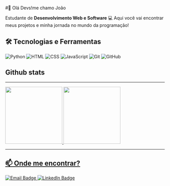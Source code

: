#👋 Olá Devs!me chamo João
<a href="https://tenor.com/l5TWWqsF4dN.gif"></a>

Estudante de  **Desenvolvimento Web e Software** 💻 Aqui você vai encontrar meus projetos e minha jornada no mundo da programação!
## 🛠️ Tecnologias e Ferramentas

![Python](https://img.shields.io/badge/-Python-3776AB?style=flat-square&logo=python&logoColor=white)
![HTML](https://img.shields.io/badge/-HTML5-E34F26?style=flat-square&logo=html5&logoColor=white)
![CSS](https://img.shields.io/badge/-CSS3-1572B6?style=flat-square&logo=css3&logoColor=white)
![JavaScript](https://img.shields.io/badge/-JavaScript-F7DF1E?style=flat-square&logo=javascript&logoColor=black)
![Git](https://img.shields.io/badge/-Git-F05032?style=flat-square&logo=git&logoColor=white)
![GitHub](https://img.shields.io/badge/-GitHub-181717?style=flat-square&logo=github&logoColor=white)

                             

## Github stats

---
<div>
<a href="https://github.com/JoaoNeves-cloud">
<img loading="lazy" height="180em" src="https://github-readme-stats.vercel.app/api/top-langs/?username=JoaoNeves-cloud&layout=compact&langs_count=7&theme=dracula"/>
<img loading="lazy" height="180em" src="https://github-readme-stats.vercel.app/api?username=JoaoNeves-cloud&show_icons=true&theme=dracula&include_all_commits=true&count_private=true"/>
</div>

--- 

## 📫 Onde me encontrar?
<div id="badges">
  <a href="mailto:theloannes@gmail.com">
    <img src="https://img.shields.io/badge/Email-D14836?style=for-the-badge&logo=gmail&logoColor=white" alt="Email Badge"/>
  </a>
  <a href="https://www.linkedin.com/in/joãogabrielneves">
    <img src="https://img.shields.io/badge/LinkedIn-0077B5?style=for-the-badge&logo=linkedin&logoColor=white" alt="LinkedIn Badge"/>
  </a>
</div>

